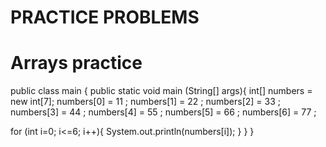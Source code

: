 # PRACTICE PROBLEMS


# Arrays practice

public class main {
  public static void main (String[] args){
  int[] numbers = new int[7];
  numbers[0] = 11 ;
  numbers[1] = 22 ;
  numbers[2] = 33 ;
  numbers[3] = 44 ;
  numbers[4] = 55 ;
  numbers[5] = 66 ;
  numbers[6] = 77 ;
  
  for (int i=0; i<=6; i++){ 
  System.out.println(numbers[i]);
  }
 }
}
